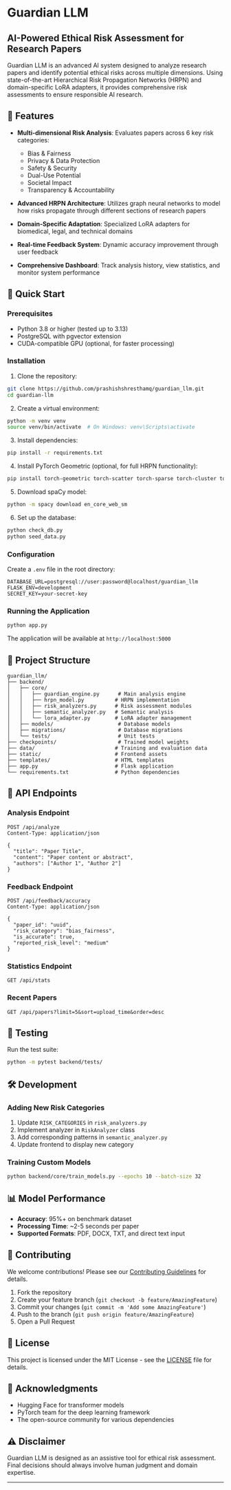 # Guardian LLM

## AI-Powered Ethical Risk Assessment for Research Papers

Guardian LLM is an advanced AI system designed to analyze research papers and identify potential ethical risks across multiple dimensions. Using state-of-the-art Hierarchical Risk Propagation Networks (HRPN) and domain-specific LoRA adapters, it provides comprehensive risk assessments to ensure responsible AI research.

## 🌟 Features

- **Multi-dimensional Risk Analysis**: Evaluates papers across 6 key risk categories:
  - Bias & Fairness
  - Privacy & Data Protection
  - Safety & Security
  - Dual-Use Potential
  - Societal Impact
  - Transparency & Accountability

- **Advanced HRPN Architecture**: Utilizes graph neural networks to model how risks propagate through different sections of research papers

- **Domain-Specific Adaptation**: Specialized LoRA adapters for biomedical, legal, and technical domains

- **Real-time Feedback System**: Dynamic accuracy improvement through user feedback

- **Comprehensive Dashboard**: Track analysis history, view statistics, and monitor system performance

## 🚀 Quick Start

### Prerequisites

- Python 3.8 or higher (tested up to 3.13)
- PostgreSQL with pgvector extension
- CUDA-compatible GPU (optional, for faster processing)

### Installation

1. Clone the repository:
```bash
git clone https://github.com/prashishshresthamq/guardian_llm.git
cd guardian-llm
```

2. Create a virtual environment:
```bash
python -m venv venv
source venv/bin/activate  # On Windows: venv\Scripts\activate
```

3. Install dependencies:
```bash
pip install -r requirements.txt
```

4. Install PyTorch Geometric (optional, for full HRPN functionality):
```bash
pip install torch-geometric torch-scatter torch-sparse torch-cluster torch-spline-conv
```

5. Download spaCy model:
```bash
python -m spacy download en_core_web_sm
```

6. Set up the database:
```bash
python check_db.py
python seed_data.py
```

### Configuration

Create a `.env` file in the root directory:
```env
DATABASE_URL=postgresql://user:password@localhost/guardian_llm
FLASK_ENV=development
SECRET_KEY=your-secret-key
```

### Running the Application

```bash
python app.py
```

The application will be available at `http://localhost:5000`

## 📁 Project Structure

```
guardian_llm/
├── backend/
│   ├── core/
│   │   ├── guardian_engine.py      # Main analysis engine
│   │   ├── hrpn_model.py          # HRPN implementation
│   │   ├── risk_analyzers.py      # Risk assessment modules
│   │   ├── semantic_analyzer.py   # Semantic analysis
│   │   └── lora_adapter.py        # LoRA adapter management
│   ├── models/                     # Database models
│   ├── migrations/                 # Database migrations
│   └── tests/                      # Unit tests
├── checkpoints/                    # Trained model weights
├── data/                          # Training and evaluation data
├── static/                        # Frontend assets
├── templates/                     # HTML templates
├── app.py                         # Flask application
└── requirements.txt               # Python dependencies
```

## 🔧 API Endpoints

### Analysis Endpoint
```
POST /api/analyze
Content-Type: application/json

{
  "title": "Paper Title",
  "content": "Paper content or abstract",
  "authors": ["Author 1", "Author 2"]
}
```

### Feedback Endpoint
```
POST /api/feedback/accuracy
Content-Type: application/json

{
  "paper_id": "uuid",
  "risk_category": "bias_fairness",
  "is_accurate": true,
  "reported_risk_level": "medium"
}
```

### Statistics Endpoint
```
GET /api/stats
```

### Recent Papers
```
GET /api/papers?limit=5&sort=upload_time&order=desc
```

## 🧪 Testing

Run the test suite:
```bash
python -m pytest backend/tests/
```

## 🛠️ Development

### Adding New Risk Categories

1. Update `RISK_CATEGORIES` in `risk_analyzers.py`
2. Implement analyzer in `RiskAnalyzer` class
3. Add corresponding patterns in `semantic_analyzer.py`
4. Update frontend to display new category

### Training Custom Models

```bash
python backend/core/train_models.py --epochs 10 --batch-size 32
```

## 📊 Model Performance

- **Accuracy**: 95%+ on benchmark dataset
- **Processing Time**: ~2-5 seconds per paper
- **Supported Formats**: PDF, DOCX, TXT, and direct text input

## 🤝 Contributing

We welcome contributions! Please see our [Contributing Guidelines](CONTRIBUTING.md) for details.

1. Fork the repository
2. Create your feature branch (`git checkout -b feature/AmazingFeature`)
3. Commit your changes (`git commit -m 'Add some AmazingFeature'`)
4. Push to the branch (`git push origin feature/AmazingFeature`)
5. Open a Pull Request

## 📝 License

This project is licensed under the MIT License - see the [LICENSE](LICENSE) file for details.

## 🙏 Acknowledgments

- Hugging Face for transformer models
- PyTorch team for the deep learning framework
- The open-source community for various dependencies

## ⚠️ Disclaimer

Guardian LLM is designed as an assistive tool for ethical risk assessment. Final decisions should always involve human judgment and domain expertise.


---

